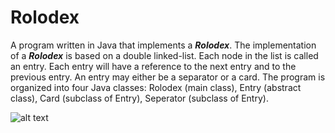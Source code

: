 # Rolodex
A program written in Java that implements a **_Rolodex_**. The implementation of a **_Rolodex_** is based on a double linked-list. Each node in the list
is called an entry. Each entry will have a reference to the next entry and to the previous entry. An entry may either be a separator or a card. The program is organized into four Java classes: Rolodex (main class), Entry (abstract class), Card (subclass of Entry), Seperator (subclass of Entry).

![alt text](https://s7d9.scene7.com/is/image/NewellRubbermaid/Rolodex-Homepage-50-50-solid_02_desktop)


